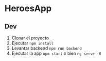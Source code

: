 # HeroesApp

## Dev

1. Clonar el proyecto
2. Ejecutar `` npm install ``
3. Levantar backend ``` npm run backend ```
4. Ejecutar la app ``` npm start ``` o bien  ``` ng serve -0 ```
